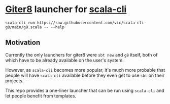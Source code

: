 # [Giter8](https://www.foundweekends.org/giter8/) launcher for [scala-cli](https://scala-cli.virtuslab.org/)

```shell
scala-cli run https://raw.githubusercontent.com/vic/scala-cli-g8/main/g8.scala -- --help
```

## Motivation

Currently the only launchers for giter8 were `sbt new` and `g8` itself, both of which
have to be already available on the user's system.

However, as `scala-cli` becomes more popular, it's much more probable that people will
have `scala-cli` available before they even get to use `sbt` on their projects.

This repo provides a one-liner launcher that can be run using `scala-cli` and let people
benefit from templates.

